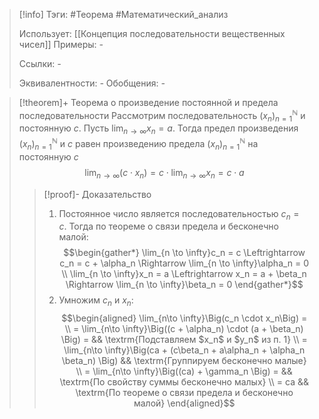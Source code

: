 > [!info]
> Тэги: #Теорема #Математический_анализ   
> 
> Использует: [[Концепция последовательности вещественных чисел]]
> Примеры: *-*
> 
> Ссылки: *-*
> 
> Эквивалентности: *-*
> Обобщения: *-*

> [!theorem]+ Теорема о произведение постоянной и предела последовательности
> Рассмотрим последовательность $(x_n)_{n=1}^{\mathbb N}$ и постоянную $c$. Пусть $\displaystyle\lim_{n\to \infty}x_n = a$. Тогда предел произведения $(x_n)_{n=1}^{\mathbb N}$ и $c$ равен произведению предела $(x_n)_{n=1}^{\mathbb N}$ на постоянную $c$
> $$\lim_{n\to \infty}\Big(c \cdot x_n\Big) = c \cdot \lim_{n\to \infty}x_n = c \cdot a$$
> > [!proof]- Доказательство
> > 1. Постоянное число является последовательностью $c_n = c$. Тогда по теореме о связи предела и бесконечно малой: $$\begin{gather*} \lim_{n \to \infty}c_n = c \Leftrightarrow c_n = c + \alpha_n \Rightarrow \lim_{n \to \infty}\alpha_n = 0 \\ \lim_{n \to \infty}x_n = a \Leftrightarrow x_n = a + \beta_n \Rightarrow \lim_{n \to \infty}\beta_n = 0 \end{gather*}$$
> > 2. Умножим $c_n$ и $x_n$: $$\begin{aligned} \lim_{n\to \infty}\Big(c_n \cdot x_n\Big) = \\ = \lim_{n\to \infty}\Big((c + \alpha_n) \cdot (a + \beta_n) \Big) = && \textrm{Подставляем $x_n$ и $y_n$ из п. 1} \\  = \lim_{n\to \infty}\Big(ca + (c\beta_n + a\alpha_n + \alpha_n \beta_n) \Big) && \textrm{Группируем бесконечно малые} \\ = \lim_{n\to \infty}\Big((ca) + \gamma_n \Big) =  && \textrm{По свойству суммы бесконечно малых} \\ = ca  && \textrm{По теореме о связи предела и бесконечно малой} \end{aligned}$$
